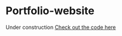 # Portfolio-website
Under construction 
[Check out the code here](https://markus1607.github.io/Portfolio-website/)
